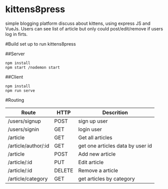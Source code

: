 # kittens8press
simple blogging platform discuss about kittens, using express JS and VueJs.
Users can see list of article but only could post/edit/remove if users log in firts.

#Build set up to run kittens8press

##Server
```
npm install
npm start /nodemon start

```
##Client

```
npm install
npm run serve

```

#Routing

**Route** | **HTTP** | **Descrition**
----------|----------|---------------
/users/signup | POST | sign up user
/users/signin | GET | login user
/article | GET | Get all articles
/article/author/:id | GET | get one articles data by user id
/article | POST | Add new article
/article/:id | PUT | Edit article
/article/:id | DELETE | Remove a article
/article/category | GET | get articles by category

